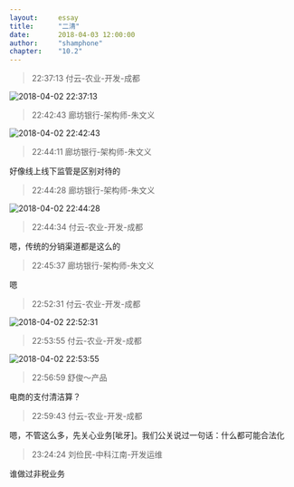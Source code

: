 ```yaml
---
layout:     essay
title:      "二清"
date:       2018-04-03 12:00:00
author:     "shamphone"
chapter:	"10.2"
---
```




   
> 22:37:13  付云-农业-开发-成都  
   
![2018-04-02 22:37:13](http://static.cocolian.org/img/20180402_223713.png) 
   
> 22:42:43  廊坊银行-架构师-朱文义  
   
![2018-04-02 22:42:43](http://static.cocolian.org/img/20180402_224243.png) 
   
> 22:44:11  廊坊银行-架构师-朱文义  
   
好像线上线下监管是区别对待的  
   
> 22:44:28  廊坊银行-架构师-朱文义  
   
![2018-04-02 22:44:28](http://static.cocolian.org/img/20180402_224428.png) 
   
> 22:44:34  付云-农业-开发-成都  
   
嗯，传统的分销渠道都是这么的  
   
> 22:45:37  廊坊银行-架构师-朱文义  
   
嗯  
   
> 22:52:31  付云-农业-开发-成都  
   
![2018-04-02 22:52:31](http://static.cocolian.org/img/20180402_225231.png) 
   
> 22:53:55  付云-农业-开发-成都  
   
![2018-04-02 22:53:55](http://static.cocolian.org/img/20180402_225355.png) 
   
> 22:56:59  舒俊～产品  
   
电商的支付清洁算？  
   
> 22:59:43  付云-农业-开发-成都  
   
嗯，不管这么多，先关心业务[呲牙]。我们公关说过一句话：什么都可能合法化  
   
> 23:24:24  刘俭民-中科江南-开发运维  
   
谁做过非税业务  
   
